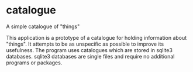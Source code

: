 # catalogue
A simple catalogue of "things"

This application is a prototype of a catalogue for holding information about "things". It attempts to be as unspecific as possible to improve its usefulness. The program uses catalogues which are stored in sqlite3 databases. sqlite3 databases are single files and require no additional programs or packages.


